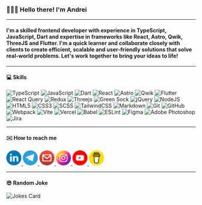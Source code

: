 ### 🧑🏻‍💻 Hello there! I'm Andrei

---

#### I'm a skilled frontend developer with experience in TypeScript, JavaScript, Dart and expertise in frameworks like React, Astro, Qwik, ThreeJS and Flutter. I'm a quick learner and collaborate closely with clients to create efficient, scalable and user-friendly solutions that solve real-world problems. Let's work together to bring your ideas to life!

---

#### 💻 Skills

![TypeScript](https://img.shields.io/badge/typescript-%23007ACC.svg?style=for-the-badge&logo=typescript&logoColor=white)
![JavaScript](https://img.shields.io/badge/javascript-%23323330.svg?style=for-the-badge&logo=javascript&logoColor=%23F7DF1E)
![Dart](https://img.shields.io/badge/dart-%230175C2.svg?style=for-the-badge&logo=dart&logoColor=white)
![React](https://img.shields.io/badge/react-%2320232a.svg?style=for-the-badge&logo=react&logoColor=%2361DAFB)
![Astro](https://img.shields.io/badge/astro-%237F52FF.svg?style=for-the-badge&logo=astro&logoColor=white)
![Qwik](https://img.shields.io/badge/qwik-%2315B6F6.svg?style=for-the-badge&logo=javascript&logoColor=black)
![Flutter](https://img.shields.io/badge/Flutter-%2302569B.svg?style=for-the-badge&logo=Flutter&logoColor=white)
![React Query](https://img.shields.io/badge/-React%20Query-FF4154?style=for-the-badge&logo=react%20query&logoColor=white)
![Redux](https://img.shields.io/badge/redux-%23593d88.svg?style=for-the-badge&logo=redux&logoColor=white)
![Threejs](https://img.shields.io/badge/threejs-black?style=for-the-badge&logo=three.js&logoColor=white)
![Green Sock](https://img.shields.io/badge/green%20sock-88CE02?style=for-the-badge&logo=greensock&logoColor=white)
![jQuery](https://img.shields.io/badge/jquery-%230769AD.svg?style=for-the-badge&logo=jquery&logoColor=white)
![NodeJS](https://img.shields.io/badge/node.js-6DA55F?style=for-the-badge&logo=node.js&logoColor=white)
![HTML5](https://img.shields.io/badge/html5-%23E34F26.svg?style=for-the-badge&logo=html5&logoColor=white)
![CSS3](https://img.shields.io/badge/css3-%231572B6.svg?style=for-the-badge&logo=css3&logoColor=white)
![SCSS](https://img.shields.io/badge/SCSS-hotpink.svg?style=for-the-badge&logo=SASS&logoColor=white)
![TailwindCSS](https://img.shields.io/badge/tailwindcss-%2338B2AC.svg?style=for-the-badge&logo=tailwind-css&logoColor=white)
![Markdown](https://img.shields.io/badge/markdown-%23000000.svg?style=for-the-badge&logo=markdown&logoColor=white)
![Git](https://img.shields.io/badge/git-%23F05033.svg?style=for-the-badge&logo=git&logoColor=white)
![GitHub](https://img.shields.io/badge/github-%23121011.svg?style=for-the-badge&logo=github&logoColor=white)
![Webpack](https://img.shields.io/badge/webpack-%238DD6F9.svg?style=for-the-badge&logo=webpack&logoColor=black)
![Vite](https://img.shields.io/badge/vite-%23646CFF.svg?style=for-the-badge&logo=vite&logoColor=white)
![Vercel](https://img.shields.io/badge/vercel-%23000000.svg?style=for-the-badge&logo=vercel&logoColor=white)
![Babel](https://img.shields.io/badge/Babel-F9DC3e?style=for-the-badge&logo=babel&logoColor=black)
![ESLint](https://img.shields.io/badge/ESLint-4B3263?style=for-the-badge&logo=eslint&logoColor=white)
![Figma](https://img.shields.io/badge/figma-%23F24E1E.svg?style=for-the-badge&logo=figma&logoColor=white)
![Adobe Photoshop](https://img.shields.io/badge/adobe%20photoshop-%2331A8FF.svg?style=for-the-badge&logo=adobe%20photoshop&logoColor=white)
![Jira](https://img.shields.io/badge/jira-%230A0FFF.svg?style=for-the-badge&logo=jira&logoColor=white)
<!-- 
<details>
	<summary><b>GitHub Stats</b></summary>
	
---
<p align="left">
			<img height="194px" width="495px" src="http://github-readme-streak-stats.herokuapp.com?user=exslym&theme=dark" alt="streak-stats"/>
			<img height="195px" src="https://github-readme-stats.vercel.app/api/top-langs/?username=exslym&layout=compact&theme=dark" alt="languages-stats"/> 
</p>
</details>
 -->
---

#### ✉️ How to reach me

<p align="left">
	<a href="https://www.linkedin.com/comm/mynetwork/discovery-see-all?usecase=PEOPLE_FOLLOWS&followMember=exslym" target="_blank" rel="noreferrer">
		<img src="assets/linkedin.png" width="40" height="40" alt="LinkedIn" title="LinkedIn"/>
	</a>
	<a href="https://t.me/exslym" target="_blank" rel="noreferrer">
		<img src="assets/telegram.png" width="40" height="40" alt="Telegram" title="Telegram"/>
	</a>
	<a href="mailto:exslym@gmail.com" target="_blank" rel="noreferrer">
		<img src="assets/gmail.png" width="40" height="40" alt="Gmail" title="Gmail"/>
	</a>
	<a href="https://www.instagram.com/ex.slym" target="_blank" rel="noreferrer">
		<img src="assets/instagram.png" width="40" height="40" alt="Instagram" title="Instagram"/>
	</a>
	<a href="https://www.youtube.com/exslym" target="_blank" rel="noreferrer">
		<img src="assets/youtube.png" width="40" height="40" alt="Youtube" title="Youtube"/>
	</a>
	<a href="https://www.buymeacoffee.com/exslym" target="_blank" rel="noreferrer">
		<img src="assets/buymeacoffee.png" width="40" height="40" alt="BuyMeACoffee" title="BuyMeACoffee"/>
	</a>
</p>

---

#### 😎 Random Joke

![Jokes Card](https://readme-jokes.vercel.app/api?borderColor=%23FFF&bgColor=%2322272E)
